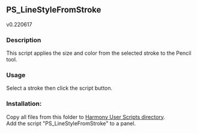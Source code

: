 ## PS_LineStyleFromStroke
v0.220617

### Description
This script applies the size and color from the selected stroke to the Pencil tool.

### Usage
Select a stroke then click the script button.

### Installation:
Copy all files from this folder to [Harmony User Scripts directory](https://docs.toonboom.com/help/harmony-20/premium/scripting/import-script.html).\
Add the script "PS_LineStyleFromStroke" to a panel.  
